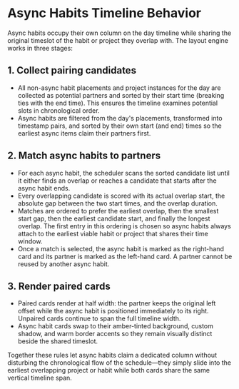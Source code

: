 # Async Habits Timeline Behavior

Async habits occupy their own column on the day timeline while sharing the original timeslot of the habit or project they overlap with. The layout engine works in three stages:

## 1. Collect pairing candidates
* All non-async habit placements and project instances for the day are collected as potential partners and sorted by their start time (breaking ties with the end time). This ensures the timeline examines potential slots in chronological order.
* Async habits are filtered from the day's placements, transformed into timestamp pairs, and sorted by their own start (and end) times so the earliest async items claim their partners first.

## 2. Match async habits to partners
* For each async habit, the scheduler scans the sorted candidate list until it either finds an overlap or reaches a candidate that starts after the async habit ends.
* Every overlapping candidate is scored with its actual overlap start, the absolute gap between the two start times, and the overlap duration.
* Matches are ordered to prefer the earliest overlap, then the smallest start gap, then the earliest candidate start, and finally the longest overlap. The first entry in this ordering is chosen so async habits always attach to the earliest viable habit or project that shares their time window.
* Once a match is selected, the async habit is marked as the right-hand card and its partner is marked as the left-hand card. A partner cannot be reused by another async habit.

## 3. Render paired cards
* Paired cards render at half width: the partner keeps the original left offset while the async habit is positioned immediately to its right. Unpaired cards continue to span the full timeline width.
* Async habit cards swap to their amber-tinted background, custom shadow, and warm border accents so they remain visually distinct beside the shared timeslot.

Together these rules let async habits claim a dedicated column without disturbing the chronological flow of the schedule—they simply slide into the earliest overlapping project or habit while both cards share the same vertical timeline span.
